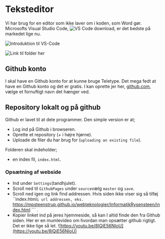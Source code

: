 # Teksteditor
Vi har brug for en editor som ikke laver om i koden, som Word gør. Microsofts Visual Studio Code, ![VS Code download](https://code.visualstudio.com/download), er det bedste på markedet lige nu.

![Introduktion til VS-Code](https://www.youtube.com/watch?v=iCtMxhW51dc)

![Link til folder her ](https://github.com/mpsteenstrup/webteknologier/tree/main/portfolieTemplate)

## Github konto
I skal have en Github konto for at kunne bruge Teletype. Det mega fedt at have en Github konto og det er gratis. I kan oprette jer her, [github.com](https://github.com/), vælge et fornuftigt navn det hænger ved.

## Repository lokalt og på github
Github er lavet til at dele programmer.
Den simple version er at;
* Log ind på Github i browseren.
* Oprette et repository (+ i højre hjørne).
* Uploade de filer du har brug for (```uploading an existing file```).

Folderen skal indeholder;
* en index fil, ```index.html```.


### Opsætning af webside
* Ind under ```Settings```(tandhjulet).
* Scroll ned til ```GithubPages``` under ```source```vælg ```master``` og ```save```.
* Scroll ned igen og link find addressen. Hvis siden ikke viser sig så tilføj ``ìndex.html```i url addressen, eks. ```https://mpsteenstrup.github.io/webteknologier/InformatikRysensteen/index.html ``` .
* Kopier linket ind på jeres hjemmeside, så kan I altid finde den fra Github siden.
Her er en mumlevideo om hvordan man opsætter github rigtigt. Det er ikke lige så let.
![https://youtu.be/8IQjE56NIoU](https://youtu.be/8IQjE56NIoU)
